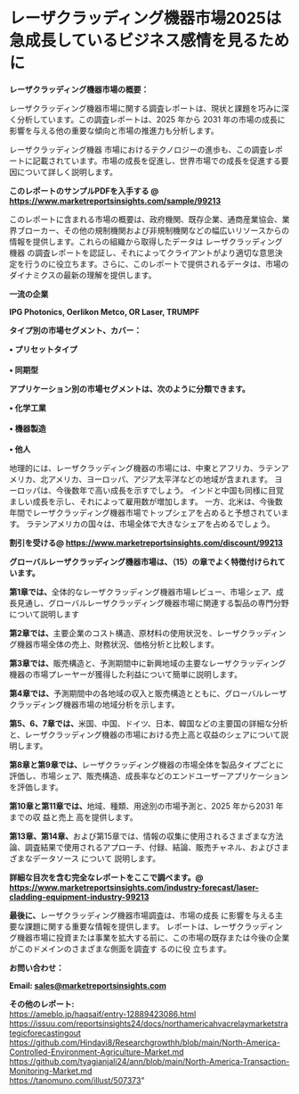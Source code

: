 # レーザクラッディング機器市場2025は急成長しているビジネス感情を見るために

<strong><b>レーザクラッディング機器市場の概要：</b></strong>

レーザクラッディング機器市場に関する調査レポートは、現状と課題を巧みに深く分析しています。この調査レポートは、2025 年から 2031 年の市場の成長に影響を与える他の重要な傾向と市場の推進力も分析します。

レーザクラッディング機器 市場におけるテクノロジーの進歩も、この調査レポートに記載されています。市場の成長を促進し、世界市場での成長を促進する要因について詳しく説明します。

<strong>このレポートのサンプルPDFを入手する @ <a href=https://www.marketreportsinsights.com/sample/99213>https://www.marketreportsinsights.com/sample/99213</a></strong>

このレポートに含まれる市場の概要は、政府機関、既存企業、通商産業協会、業界ブローカー、その他の規制機関および非規制機関などの幅広いリソースからの情報を提供します。これらの組織から取得したデータは レーザクラッディング機器 の調査レポートを認証し、それによってクライアントがより適切な意思決定を行うのに役立ちます。さらに、このレポートで提供されるデータは、市場のダイナミクスの最新の理解を提供します。

<strong>一流の企業</strong>

<strong><b>IPG Photonics, Oerlikon Metco, OR Laser, TRUMPF</b></strong>

<strong><b>タイプ別の市場セグメント、カバー：</b></strong>

<strong>• プリセットタイプ<br><br>• 同期型</strong>

<strong><b>アプリケーション別の市場セグメントは、次のように分類できます。</b></strong>

<strong>• 化学工業<br><br>• 機器製造<br><br>• 他人</strong>

 地理的には、レーザクラッディング機器の市場には、中東とアフリカ、ラテンアメリカ、北アメリカ、ヨーロッパ、アジア太平洋などの地域が含まれます。 ヨーロッパは、今後数年で高い成長を示すでしょう。 インドと中国も同様に目覚ましい成長を示し、それによって雇用数が増加します。 一方、北米は、今後数年間でレーザクラッディング機器市場でトップシェアを占めると予想されています。 ラテンアメリカの国々は、市場全体で大きなシェアを占めるでしょう。

<strong>割引を受ける@ <a href=https://www.marketreportsinsights.com/discount/99213>https://www.marketreportsinsights.com/discount/99213</a></strong>

<strong><b>グローバルレーザクラッディング機器市場は、（15）の章でよく特徴付けられています。</b></strong>

<strong><b>第</b></strong><strong><b>1章では、</b></strong>全体的なレーザクラッディング機器市場レビュー、市場シェア、成長見通し、グローバルレーザクラッディング機器市場に関連する製品の専門分野について説明します

<strong><b>第2章では、</b></strong>主要企業のコスト構造、原材料の使用状況を、レーザクラッディング機器市場全体の売上、財務状況、価格分析と比較します。

<strong><b>第3章では、</b></strong>販売構造と、予測期間中に新興地域の主要なレーザクラッディング機器の市場プレーヤーが獲得した利益について簡単に説明します。

<strong><b>第4章では、</b></strong>予測期間中の各地域の収入と販売構造とともに、グローバルレーザクラッディング機器市場の地域分析を示します。

<strong><b>第5、6、7章では、</b></strong>米国、中国、ドイツ、日本、韓国などの主要国の詳細な分析と、レーザクラッディング機器の市場における売上高と収益のシェアについて説明します。

<strong><b>第8章と第9章では、</b></strong>レーザクラッディング機器の市場全体を製品タイプごとに評価し、市場シェア、販売構造、成長率などのエンドユーザーアプリケーションを評価します。

<strong><b>第10章と第11章では、</b></strong>地域、種類、用途別の市場予測と、2025 年から2031 年までの収 益と売上 高を提供します。

<strong><b>第13章、第14章、</b></strong>および第15章では、情報の収集に使用されるさまざまな方法論、調査結果で使用されるアプローチ、付録、結論、販売チャネル、およびさまざまなデータソース について 説明します。

<strong>詳細な目次を含む完全なレポートをここで調べます。@ <a href=https://www.marketreportsinsights.com/industry-forecast/laser-cladding-equipment-industry-99213>https://www.marketreportsinsights.com/industry-forecast/laser-cladding-equipment-industry-99213</a></strong>

<strong><b>最後に、</b></strong>レーザクラッディング機器市場調査は、市場の成長 に影響を</a>与える主要な課題に関する重要な情報を提供します。 レポートは、レーザクラッディング機器市場に投資または事業を拡大する前に、この市場の既存または今後の企業がこのドメインのさまざまな側面を調査す るのに役 立ちます。

<strong><b>お問い合わせ：</b></strong>

<strong>Email: </strong><a href=mailto:sales@marketreportsinsights.com><strong>sales@marketreportsinsights.com</strong></a>

<strong>その他のレポート:</strong>
<br>
<a href=https://ameblo.jp/haqsaif/entry-12889423086.html>https://ameblo.jp/haqsaif/entry-12889423086.html</a>
<br>
<a href=https://issuu.com/reportsinsights24/docs/northamericahvacrelaymarketstrategicforecastingout>https://issuu.com/reportsinsights24/docs/northamericahvacrelaymarketstrategicforecastingout</a>
<br>
<a href=https://github.com/Hindavi8/Researchgrowthh/blob/main/North-America-Controlled-Environment-Agriculture-Market.md>https://github.com/Hindavi8/Researchgrowthh/blob/main/North-America-Controlled-Environment-Agriculture-Market.md</a>
<br>
<a href=https://github.com/tyagianjali24/ann/blob/main/North-America-Transaction-Monitoring-Market.md>https://github.com/tyagianjali24/ann/blob/main/North-America-Transaction-Monitoring-Market.md</a>
<br>
<a href=https://tanomuno.com/illust/507373>https://tanomuno.com/illust/507373</a>"
